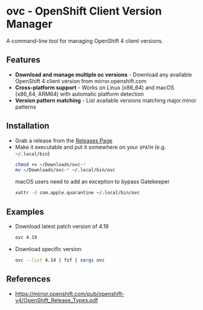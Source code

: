 # ovc - OpenShift Client Version Manager

A command-line tool for managing OpenShift 4 client versions.

## Features

- **Download and manage multiple oc versions** - Download any available OpenShift 4 client version from mirror.openshift.com
- **Cross-platform support** - Works on Linux (x86_64) and macOS (x86_64, ARM64) with automatic platform detection
- **Version pattern matching** - List available versions matching major.minor patterns

## Installation

- Grab a release from the [Releases Page](https://github.com/t-c-l-o-u-d/ovc/releases)
- Make it executable and put it somewhere on your `$PATH` (e.g. `~/.local/bin`)
    ```bash
    chmod +x ~/Downloads/ovc-*
    mv ~/Downloads/ovc-* ~/.local/bin/ovc
    ```
    macOS users need to add an exception to bypass Gatekeeper
    ```bash
    xattr -d com.apple.quarantine ~/.local/bin/ovc
    ```

## Examples

- Download latest patch version of 4.19
    ```bash
    ovc 4.19
    ```

- Download specific version
    ```bash
    ovc --list 4.14 | fzf | xargs ovc
    ```

## References
- https://mirror.openshift.com/pub/openshift-v4/OpenShift_Release_Types.pdf
